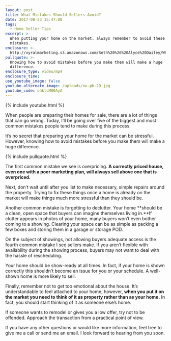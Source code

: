 ```yaml
---
layout: post
title: What Mistakes Should Sellers Avoid?
date: 2017-08-23 15:47:08
tags:
  - Home Seller Tips
excerpt: >-
  When putting your home on the market, always remember to avoid these common
  mistakes.
enclosure: >-
  http://vyralmarketing.s3.amazonaws.com/Seth%20%26%20Alyce%20Dailey/What%20Mistakes%20Should%20Sellers%20Avoid%253F%20%281%29.mp4
pullquote: >-
  Knowing how to avoid mistakes before you make them will make a huge
  difference.
enclosure_type: video/mp4
enclosure_time:
use_youtube_image: false
youtube_alternate_image: /uploads/no-pb-29.jpg
youtube_code: ohktcM00AyA
---
```



{% include youtube.html %}

When people are preparing their homes for sale, there are a lot of things that can go wrong. Today, I’ll be going over five of the biggest and most common mistakes people tend to make during this process.

It’s no secret that preparing your home for the market can be stressful. However, knowing how to avoid mistakes before you make them will make a huge difference.

{% include pullquote.html %}

The first common mistake we see is overpricing. **A correctly priced house, even one with a poor marketing plan, will always sell above one that is overpriced.**

Next, don’t wait until after you list to make necessary, simple repairs around the property. Trying to fix these things once a home is already on the market will make things much more stressful than they should be.

Another common mistake is forgetting to declutter. Your home **should be a clean, open space that buyers can imagine themselves living in.**If clutter appears in photos of your home, many buyers won’t even bother coming to a showing. Clearing your space can be as simple as packing a few boxes and storing them in a garage or storage POD.

On the subject of showings, not allowing buyers adequate access is the fourth common mistake I see sellers make. If you aren’t flexible with availability during the showing process, buyers may not want to deal with the hassle of rescheduling.

Your home should be show-ready at all times. In fact, if your home is shown correctly this shouldn’t become an issue for you or your schedule. A well-shown home is more likely to sell.

Finally, remember not to get too emotional about the house. It’s understandable to feel attached to your home; however, **when you put it on the market you need to think of it as property rather than as your home.** In fact, you should start thinking of it as someone else’s home.

If someone wants to remodel or gives you a low offer, try not to be offended. Approach the transaction from a practical point of view.

If you have any other questions or would like more information, feel free to give me a call or send me an email. I look forward to hearing from you soon.